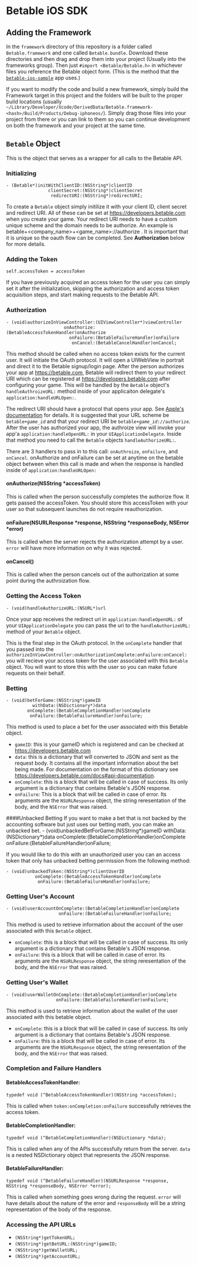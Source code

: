 # Betable iOS SDK

## Adding the Framework

In the `framework` directory of this repository is a folder called `Betable.framework` and one called `Betable.bundle`.  Download these directories and then drag and drop them into your project (Usually into the frameworks group).  Then just `#import <Betable/Betable.h>` in whichever files you reference the Betable object form.  (This is the method that the [`betable-ios-sample`](https://github.com/betable/betable-ios-sample) app uses.)

If you want to modify the code and build a new framework, simply build the Framework target in this project and the folders will be built to the proper build locations (usually `~/Library/Developer/Xcode/DerivedData/Betable.framework-<hash>/Build/Products/Debug-iphoneos/`).  Simply drag those files into your project from there or you can link to them so you can continue development on both the framework and your project at the same time.

## `Betable` Object

This is the object that serves as a wrapper for all calls to the Betable API.

### Initializing

    - (Betable*)initWithClientID:(NSString*)clientID
                    clientSecret:(NSString*)clientSecret
                     redirectURI:(NSString*)redirectURI;

To create a `Betable` object simply initilize it with your client ID, client secret and redirect URI.  All of these can be set at <https://developers.betable.com> when you create your game.  Your redirect URI needs to have a custom unique scheme and the domain needs to be authorize. An example is betable+<company_name>+<game_name>://authorize .  It is important that it is unique so the oauth flow can be completed.  See **Authorization** below for more details.

### Adding the Token

<pre><code>self.accessToken = <em>accessToken</em></code></pre>

If you have previously acquired an access token for the user you can simply set it after the initialization, skipping the authorization and access token acquisition steps, and start making requests to the Betable API.

### Authorization

    - (void)authorizeInViewController:(UIViewController*)viewController
                          onAuthorize:(BetableAccessTokenHandler)onAuthorize
                            onFailure:(BetableFailureHandler)onFailure
                             onCancel:(BetableCancelHandler)onCancel;

This method should be called when no access token exists for the current user.  It will initiate the OAuth protocol.  It will open a UIWebView in portrait and direct it to the Betable signup/login page.  After the person authorizes your app at <https://betable.com>, Betable will redirect them to your redirect URI which can be registered at <https://developers.betable.com> after configuring your game. This will be handled by the `Betable` object's `handleAuthroizeURL:` method inside of your applicaiton delegate's `application:handleURLOpen:`.

The redirect URI should have a protocol that opens your app.  See [Apple's documentation](http://developer.apple.com/library/ios/#documentation/iPhone/Conceptual/iPhoneOSProgrammingGuide/AdvancedAppTricks/AdvancedAppTricks.html#//apple_ref/doc/uid/TP40007072-CH7-SW50) for details.  It is suggested that your URL scheme be <code>betable+<em>game_id</em></code> and that your redirect URI be <code>betable+<em>game_id</em>://authorize</code>.  After the user has authorized your app, the authroize view will invoke your app'a `application:handleOpenURL:` in your `UIApplicationDelegate`.  Inside that method you need to call the `Betable` objects `handleAuthorizeURL:`.

There are 3 handlers to pass in to this call: `onAuthroize`, `onFailure`, and `onCancel`. onAuthorize and onFailure can be set at anytime on the betable object between when this call is made and when the response is handled inside of `application:handleURLOpen:`

#### onAuthorize(NSString *accessToken)

This is called when the person successfully completes the authorize flow. It gets passed the accessToken. You should store this accessToken with your user so that subsequent launches do not require reauthorization.

#### onFailure(NSURLResponse *response, NSString *responseBody, NSError *error)

This is called when the server rejects the authorization attempt by a user. `error` will have more information on why it was rejected.

#### onCancel()

This is called when the person cancels out of the authorization at some point during the authroization flow.

### Getting the Access Token

    - (void)handleAuthorizeURL:(NSURL*)url

Once your app receives the redirect uri in `application:handleOpenURL:` of your `UIApplicationDelegate` you can pass the uri to the `handleAuthorizeURL:` method of your `Betable` object.

This is the final step in the OAuth protocol.  In the `onComplete` handler that you passed into the `authorizeInViewController:onAuthorizationComplete:onFailure:onCancel:` you will recieve your access token for the user associated with this `Betable` object.  You will want to store this with the user so you can make future requests on their behalf.

### Betting

    - (void)betForGame:(NSString*)gameID
              withData:(NSDictionary*)data
            onComplete:(BetableCompletionHandler)onComplete
             onFailure:(BetableFailureHandler)onFailure;

This method is used to place a bet for the user associated with this Betable object.

* `gameID`: this is your gameID which is registered and can be checked at <https://developers.betable.com>
* `data`: this is a dictionary that will converted to JSON and sent as the request body.  It contains all the important information about the bet being made.  For documentation on the format of this dictionary see <https://developers.betable.com/docs#api-documentation>.
* `onComplete`: this is a block that will be called in case of success.  Its only argument is a dictionary that contains Betable's JSON response.
* `onFailure`: This is a block that will be called in case of error.  Its arguments are the `NSURLResponse` object, the string reresentation of the body, and the `NSError` that was raised.

####Unbacked Betting
If you want to make a bet that is not backed by the accounting software but just uses our betting math, you can make an unbacked bet. 
    - (void)unbackedBetForGame:(NSString*)gameID
                      withData:(NSDictionary*)data
                    onComplete:(BetableCompletionHandler)onComplete
                     onFailure:(BetableFailureHandler)onFailure;

If you would like to do this with an unauthorized user you can an access token that only has unbacked betting permission from the following method:

    - (void)unbackedToken:(NSString*)clientUserID
               onComplete:(BetableAccessTokenHandler)onComplete
                onFailure:(BetableFailureHandler)onFailure;

### Getting User's Account

    - (void)userAccountOnComplete:(BetableCompletionHandler)onComplete
                        onFailure:(BetableFailureHandler)onFailure;

This method is used to retrieve information about the account of the user associated with this `Betable` object.

* `onComplete`: this is a block that will be called in case of success.  Its only argument is a dictionary that contains Betable's JSON response.
* `onFailure`: this is a block that will be called in case of error.  Its arguments are the `NSURLResponse` object, the string reresentation of the body, and the `NSError` that was raised.

### Getting User's Wallet

    - (void)userWalletOnComplete:(BetableCompletionHandler)onComplete
                       onFailure:(BetableFailureHandler)onFailure;

This method is used to retrieve information about the wallet of the user associated with this betable object.


* `onComplete`: this is a block that will be called in case of success.  Its only argument is a dictionary that contains Betable's JSON response.
* `onFailure`: this is a block that will be called in case of error.  Its arguments are the `NSURLResponse` object, the string reresentation of the body, and the `NSError` that was raised.

### Completion and Failure Handlers

#### BetableAccessTokenHandler:

    typedef void (^BetableAccessTokenHandler)(NSString *accessToken);

This is called when `token:onCompletion:onFailure` successfully retrieves the access token.

#### BetableCompletionHandler:

    typedef void (^BetableCompletionHandler)(NSDictionary *data);

This is called when any of the APIs successfully return from the server.  `data` is a nested NSDictionary object that represents the JSON response.

#### BetableFailureHandler:

    typedef void (^BetableFailureHandler)(NSURLResponse *response, NSString *responseBody, NSError *error);

This is called when something goes wrong during the request.  `error` will have details about the nature of the error and `responseBody` will be a string representation of the body of the response.

### Accessing the API URLs

* `(NSString*)getTokenURL;`
* `(NSString*)getBetURL:(NSString*)gameID;`
* `(NSString*)getWalletURL;`
* `(NSString*)getAccountURL;`
